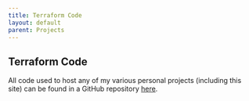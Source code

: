 ```yaml
---
title: Terraform Code
layout: default
parent: Projects
---
```


## Terraform Code

All code used to host any of my various personal projects (including this site) can be found in a GitHub repository [here](https://github.com/BrandonCrowther/terraform).
